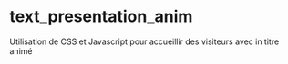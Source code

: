# text_presentation_anim
Utilisation de CSS et Javascript pour accueillir des visiteurs avec in titre animé
